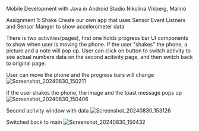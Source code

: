 Mobile Development with Java in Android Studio
Nikolina Vikberg, Malmö

Assignment 1: Shake
Create our own app that uses Sensor Event Listners and Sensor Manger to show accelerometer data

There is two activities(pages), first one holds progress bar UI components to show when user is moving the phone. 
If the user "shakes" the phone, a picture and a note will pop up.
User can click on button to switch activity to see actual numbers data on the second acitivity page, and then switch back to original page.

User can move the phone and the progress bars will change 
![Screenshot_20240830_150211](https://github.com/user-attachments/assets/8f51d25c-3efb-4afd-a6ba-ed41a13006e1)

If the user shakes the phone, the image and the toast message pops up
![Screenshot_20240830_150406](https://github.com/user-attachments/assets/d3ea0c6f-7b64-4ce4-96db-fd8cbf61f875)

Second acitvity window with data
![Screenshot_20240830_153126](https://github.com/user-attachments/assets/76763498-5052-410b-8009-879df65f3a97)

Switched back to main
![Screenshot_20240830_150432](https://github.com/user-attachments/assets/c1ab3443-ef11-430f-8561-49f8c4c79059)
